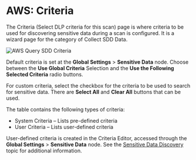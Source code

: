 # AWS: Criteria

The Criteria (Select DLP criteria for this scan) page is where criteria to be used for discovering
sensitive data during a scan is configured. It is a wizard page for the category of Collect SDD
Data.

![AWS Query SDD Criteria](/img/product_docs/accessanalyzer/12.0/admin/datacollector/aws/criteria.webp)

Default criteria is set at the **Global Settings** > **Sensitive Data** node. Choose between the
**Use Global Criteria** Selection and the **Use the Following Selected Criteria** radio buttons.

For custom criteria, select the checkbox for the criteria to be used to search for sensitive data.
There are **Select All** and **Clear All** buttons that can be used.

The table contains the following types of criteria:

- System Criteria – Lists pre-defined criteria
- User Criteria – Lists user-defined criteria

User-defined criteria is created in the Criteria Editor, accessed through the **Global Settings** >
**Sensitive Data** node. See the
[Sensitive Data Discovery](/docs/accessanalyzer/12.0/sensitivedatadiscovery/overview.md) topic for additional
information.
